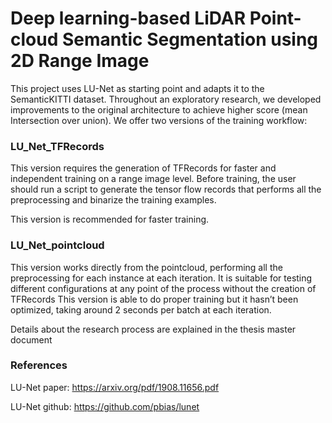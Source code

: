 # Deep learning-based LiDAR Point-cloud Semantic Segmentation using 2D Range Image

This project uses LU-Net as starting point and adapts it to the SemanticKITTI dataset. 
Throughout an exploratory research, we developed improvements to the original architecture to achieve higher score (mean Intersection over union).
We offer two versions of the training workflow:

### LU_Net_TFRecords
This version requires the generation of TFRecords for faster and independent training on a range image level. 
Before training, the user should run a script to generate the tensor flow records that performs all the preprocessing and binarize the training examples. 

This version is recommended for faster training. 

### LU_Net_pointcloud
This version works directly from the pointcloud, performing all the preprocessing for each instance at each iteration. It is suitable for testing different configurations at any point of the process without the creation of TFRecords 
This version is able to do proper training but it hasn’t been optimized, taking around 2 seconds per batch at each iteration. 

Details about the research process are explained in the thesis master document


### References
LU-Net paper:
https://arxiv.org/pdf/1908.11656.pdf

LU-Net github:
https://github.com/pbias/lunet




